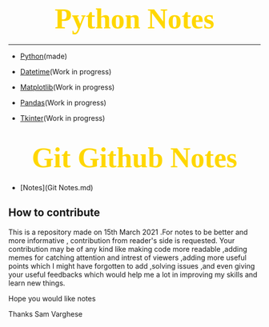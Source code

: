 # <div style='text-align:center'><span style='color:gold;font-family:Georgia;font-size:2em'>Python Notes

****

- [Python](Python_Basics.md)(made)

- [Datetime](Python_Notes/Datetime.md)(Work in progress)

- [Matplotlib](Python_Notes/Matplotlib.md)(Work in progress)

- [Pandas](Python_Notes/Pandas.md)(Work in progress)

- [Tkinter](Python_Notes/Tkinter.md)(Work in progress)

# <div style='text-align:center'><span style='color:gold;font-family:Georgia;font-size:2em'>Git Github Notes
  
 - [Notes](Git Notes.md)

## How to contribute

This is a repository made on 15th March 2021 .For notes to be better and more informative , contribution from reader's side is requested. Your contribution may be of any kind like making code more readable ,adding memes for catching attention and intrest of viewers ,adding more useful points which I might have forgotten to add ,solving issues ,and even giving your useful  feedbacks which would help me a lot in improving my skills and learn new things.

Hope you would like notes

Thanks
Sam Varghese

